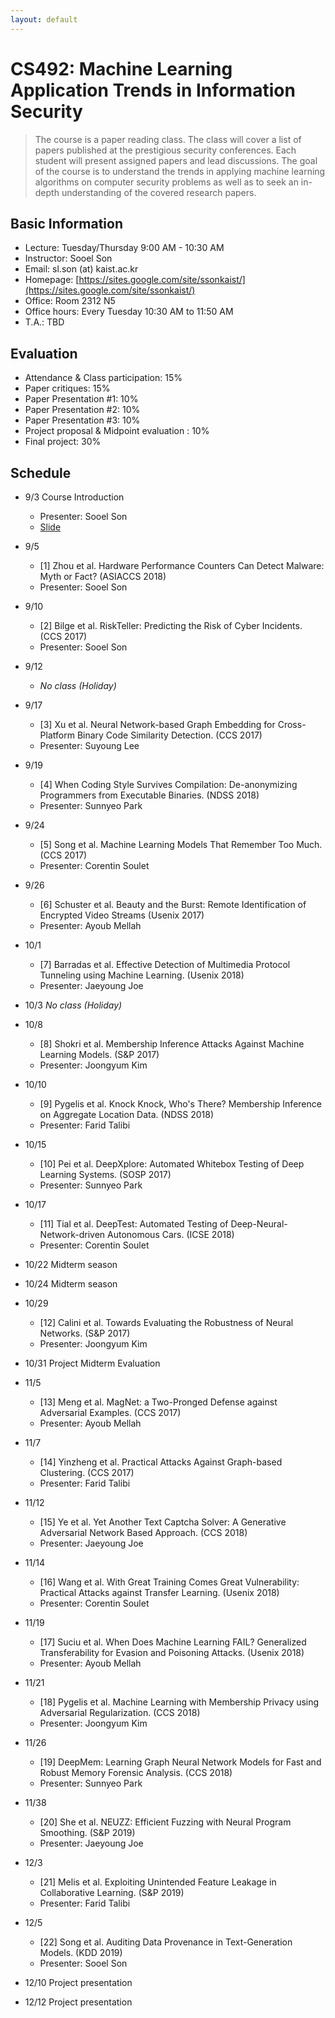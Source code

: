 ```yaml
---
layout: default
---
```


# **CS492**: Machine Learning Application Trends in Information Security

> The course is a paper reading class. The class will cover a list of papers published at the prestigious security conferences. Each student will present assigned papers and lead discussions. The goal of the course is to understand the trends in applying machine learning algorithms on computer security problems as well as to seek an in-depth understanding of the covered research papers.

## Basic Information
 * Lecture: Tuesday/Thursday 9:00 AM - 10:30 AM 
 * Instructor: Sooel Son
 * Email: sl.son (at) kaist.ac.kr
 * Homepage: [https://sites.google.com/site/ssonkaist/](https://sites.google.com/site/ssonkaist/)
 * Office: Room 2312 N5
 * Office hours: Every Tuesday 10:30 AM to 11:50 AM
 * T.A.: TBD

## Evaluation
 * Attendance & Class participation: 15%
 * Paper critiques: 15%
 * Paper Presentation #1: 10%
 * Paper Presentation #2: 10% 
 * Paper Presentation #3: 10%  
 * Project proposal & Midpoint evaluation :  10%
 * Final project: 30%

## Schedule 

- 9/3 Course Introduction
  - Presenter: Sooel Son 
  - [Slide](https://github.com/spostman/spostman.github.io/raw/master/1.cs492_intro.pdf)

- 9/5 
  - [1] Zhou et al. Hardware Performance Counters Can Detect Malware: Myth or Fact? (ASIACCS 2018)
  - Presenter: Sooel Son 

- 9/10
  - [2] Bilge et al. RiskTeller: Predicting the Risk of Cyber Incidents. (CCS 2017) 
  - Presenter: Sooel Son 
  
- 9/12
  - _No class (Holiday)_

- 9/17
  - [3] Xu et al. Neural Network-based Graph Embedding for Cross-Platform Binary Code Similarity Detection. (CCS 2017)
  - Presenter: Suyoung Lee

- 9/19
  - [4] When Coding Style Survives Compilation: De-anonymizing Programmers from Executable Binaries. (NDSS 2018)
  - Presenter: Sunnyeo Park

- 9/24
  - [5] Song et al. Machine Learning Models That Remember Too Much. (CCS 2017)
  - Presenter: Corentin Soulet

- 9/26
  - [6] Schuster et al. Beauty and the Burst: Remote Identification of Encrypted Video Streams (Usenix 2017) 
  - Presenter: Ayoub Mellah

- 10/1
  - [7] Barradas et al. Effective Detection of Multimedia Protocol Tunneling using Machine Learning. (Usenix 2018)
  - Presenter: Jaeyoung Joe

- 10/3
  _No class (Holiday)_

- 10/8
  - [8] Shokri et al. Membership Inference Attacks Against Machine Learning Models. (S&P 2017)
  - Presenter: Joongyum Kim

- 10/10
  - [9] Pygelis et al. Knock Knock, Who's There? Membership Inference on Aggregate Location Data. (NDSS 2018)
  - Presenter: Farid Talibi

- 10/15
  - [10] Pei et al. DeepXplore: Automated Whitebox Testing of Deep Learning Systems. (SOSP 2017) 
  - Presenter: Sunnyeo Park

- 10/17
  - [11] Tial et al. DeepTest: Automated Testing of Deep-Neural-Network-driven Autonomous Cars. (ICSE 2018) 
  - Presenter: Corentin Soulet

- 10/22
  Midterm season

- 10/24
  Midterm season

- 10/29
  - [12] Calini et al. Towards Evaluating the Robustness of Neural Networks. (S&P 2017) 
  - Presenter: Joongyum Kim

- 10/31
  Project Midterm Evaluation

- 11/5
  - [13] Meng et al. MagNet: a Two-Pronged Defense against Adversarial Examples. (CCS 2017)
  - Presenter: Ayoub Mellah

- 11/7
  - [14] Yinzheng et al. Practical Attacks Against Graph-based Clustering. (CCS 2017)
  - Presenter: Farid Talibi

- 11/12
  - [15] Ye et al. Yet Another Text Captcha Solver: A Generative Adversarial Network Based Approach. (CCS 2018)
  - Presenter: Jaeyoung Joe

- 11/14
  - [16] Wang et al. With Great Training Comes Great Vulnerability: Practical Attacks against Transfer Learning. (Usenix 2018)  
  - Presenter: Corentin Soulet

- 11/19
  - [17] Suciu et al. When Does Machine Learning FAIL? Generalized Transferability for Evasion and Poisoning Attacks. (Usenix 2018)
  - Presenter: Ayoub Mellah

- 11/21
  - [18] Pygelis et al. Machine Learning with Membership Privacy using Adversarial Regularization. (CCS 2018)  
  - Presenter: Joongyum Kim

- 11/26
  - [19] DeepMem: Learning Graph Neural Network Models for Fast and Robust Memory Forensic Analysis. (CCS 2018)
  - Presenter: Sunnyeo Park

- 11/38
  - [20] She et al. NEUZZ: Efficient Fuzzing with Neural Program Smoothing. (S&P 2019) 
  - Presenter: Jaeyoung Joe

- 12/3
  - [21] Melis et al. Exploiting Unintended Feature Leakage in Collaborative Learning. (S&P 2019) 
  - Presenter: Farid Talibi

- 12/5
  - [22] Song et al. Auditing Data Provenance in Text-Generation Models. (KDD 2019)
  - Presenter: Sooel Son

- 12/10
  Project presentation

- 12/12
  Project presentation  

